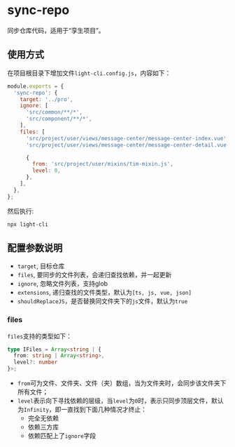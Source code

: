 # sync-repo

同步仓库代码，适用于“孪生项目”。

## 使用方式

在项目根目录下增加文件`light-cli.config.js`，内容如下：

```js
module.exports = {
  'sync-repo': {
    target: '../pro',
    ignore: [
      'src/common/**/*',
      'src/component/**/*',
    ],
    files: [
      'src/project/user/views/message-center/message-center-index.vue',
      'src/project/user/views/message-center/message-center-detail.vue',

      {
        from: 'src/project/user/mixins/tim-mixin.js',
        level: 0,
      },
    ],
  },
};
```

然后执行:

```bash
npx light-cli
```


## 配置参数说明

- `target`, 目标仓库
- `files`, 要同步的文件列表，会递归查找依赖，并一起更新
- `ignore`, 忽略文件列表，支持glob
- `extensions`, 递归查找的文件类型，默认为`[ts, js, vue, json]`
- `shouldReplaceJS`，是否替换同文件夹下的`js`文件，默认为`true`


### files


`files`支持的类型如下：

```ts
type IFiles = Array<string | {
  from: string | Array<string>,
  level?: number
}>;
```


- `from`可为文件、文件夹、文件（夹）数组，当为文件夹时，会同步该文件夹下所有文件；
- `level`表示向下寻找依赖的层级，当`level`为`0`时，表示只同步顶层文件，默认为`Infinity`，即一直找到下面几种情况才终止：
  - 完全无依赖
  - 依赖三方库
  - 依赖匹配上了`ignore`字段

